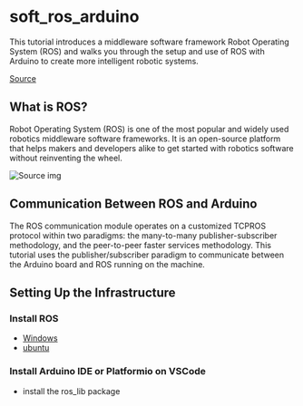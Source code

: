 # soft_ros_arduino
This tutorial introduces a middleware software framework Robot Operating System (ROS) and walks you through the setup and use of ROS with Arduino to create more intelligent robotic systems.

[Source](https://maker.pro/arduino/tutorial/how-to-use-arduino-with-robot-operating-system-ros)
## What is ROS?
Robot Operating System (ROS) is one of the most popular and widely used robotics middleware software frameworks. It is an open-source platform that helps makers and developers alike to get started with robotics software without reinventing the wheel. 

![Source img](https://maker.pro/storage/31hf5Iu/31hf5IuuLOHy0KbmxGOIibQlVMhNQn8Zb8mIfmkN.png)
## Communication Between ROS and Arduino
The ROS communication module operates on a customized TCPROS protocol within two paradigms: the many-to-many publisher-subscriber methodology, and the peer-to-peer faster services methodology. This tutorial uses the publisher/subscriber paradigm to communicate between the Arduino board and ROS running on the machine.
## Setting Up the Infrastructure

### Install ROS
* [Windows](http://wiki.ros.org/Installation/Windows)
* [ubuntu](http://wiki.ros.org/Installation/Ubuntu)
### Install Arduino IDE or Platformio on VSCode
* install the ros_lib package
